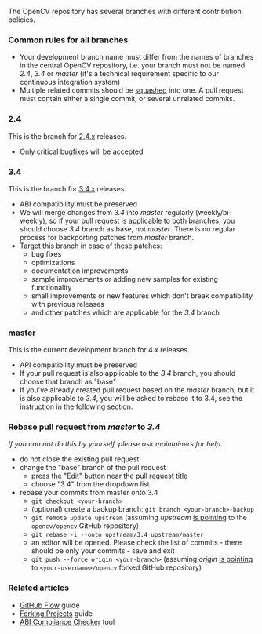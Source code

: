 The OpenCV repository has several branches with different contribution policies.

### Common rules for all branches

* Your development branch name must differ from the names of branches in the central OpenCV repository, i.e. your branch must not be named _2.4_, _3.4_ or _master_ (it's a technical requirement specific to our continuous integration system)
* Multiple related commits should be [squashed](http://git-scm.com/book/en/Git-Tools-Rewriting-History#Squashing-Commits) into one. A pull request must contain either a single commit, or several unrelated commits.

### 2.4

This is the branch for [2.4.x](https://github.com/opencv/opencv/tree/2.4) releases.

* Only critical bugfixes will be accepted

### 3.4

This is the branch for [3.4.x](https://github.com/opencv/opencv/tree/3.4) releases.

* ABI compatibility must be preserved
* We will merge changes from _3.4_ into _master_ regularly (weekly/bi-weekly), so if your pull request is applicable to both branches, you should choose _3.4_ branch as base, not _master_. There is no regular process for backporting patches from _master_ branch.
* Target this branch in case of these patches:
  * bug fixes
  * optimizations
  * documentation improvements
  * sample improvements or adding new samples for existing functionality
  * small improvements or new features which don't break compatibility with previous releases
  * and other patches which are applicable for the _3.4_ branch

### master

This is the current development branch for 4.x releases.

* API compatibility must be preserved
* If your pull request is also applicable to the _3.4_ branch, you should choose that branch as "base"
* If you've already created pull request based on the _master_ branch, but it is also applicable to _3.4_, you will be asked to rebase it to 3.4, see the instruction in the following section.

### Rebase pull request from _master_ to _3.4_

_If you can not do this by yourself, please ask maintainers for help._

* do not close the existing pull request
* change the "base" branch of the pull request
  * press the "Edit" button near the pull request title
  * choose "3.4" from the dropdown list
* rebase your commits from master onto 3.4
  * `git checkout <your-branch>`
  * (optional) create a backup branch: `git branch <your-branch>-backup`
  * `git remote update upstream` (assuming _upstream_ [is pointing](https://help.github.com/articles/configuring-a-remote-for-a-fork/) to the `opencv/opencv` GitHub repository)
  * `git rebase -i --onto upstream/3.4 upstream/master`
  * an editor will be opened. Please check the list of commits - there should be only your commits - save and exit
  * `git push --force origin <your-branch>` (assuming _origin_ [is pointing](https://help.github.com/articles/configuring-a-remote-for-a-fork/) to `<your-username>/opencv` forked GitHub repository)

### Related articles

* [GitHub Flow](https://guides.github.com/introduction/flow/) guide
* [Forking Projects](https://guides.github.com/activities/forking/) guide
* [ABI Compliance Checker](https://lvc.github.io/abi-compliance-checker/) tool
